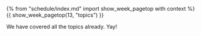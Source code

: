 {% from "schedule/index.md" import show_week_pagetop with context %}
{{ show_week_pagetop(13, "topics") }}

<p/>
<box type="success">

We have covered all the topics already. Yay!
</box>